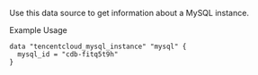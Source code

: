 Use this data source to get information about a MySQL instance.

Example Usage

```hcl
data "tencentcloud_mysql_instance" "mysql" {
  mysql_id = "cdb-fitq5t9h"
}
```